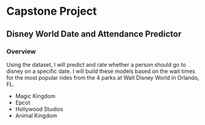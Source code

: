 # Capstone Project 

## Disney World Date and Attendance Predictor

### Overview

Using the dataset, I will predict and rate whether a person should go to disney on a specific date. I will build these models based on the wait times for the most popular rides from the 4 parks at Walt Disney World in Orlando, FL. 
<ul>
  <li>Magic Kingdom</li>
  <li>Epcot</li>
  <li>Hollywood Studios</li>
  <li>Animal Kingdom</li>
  </ul>
